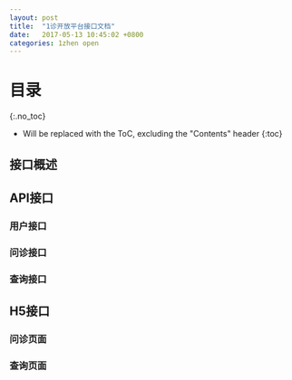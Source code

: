 ```yaml
---
layout: post
title:  "1诊开放平台接口文档"
date:   2017-05-13 10:45:02 +0800
categories: 1zhen open
---
```


# 目录
{:.no_toc}

* Will be replaced with the ToC, excluding the "Contents" header
{:toc}



## 接口概述

## API接口

### 用户接口

### 问诊接口

### 查询接口

## H5接口

### 问诊页面

### 查询页面

